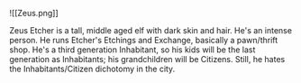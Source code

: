 ![[Zeus.png]] 

Zeus Etcher is a tall, middle aged elf with dark skin and hair.  He's an intense person. He runs Etcher's Etchings and Exchange, basically a pawn/thrift shop.  He's a third generation Inhabitant, so his kids will be the last generation as Inhabitants; his grandchildren will be Citizens.  Still, he hates the Inhabitants/Citizen dichotomy in the city.